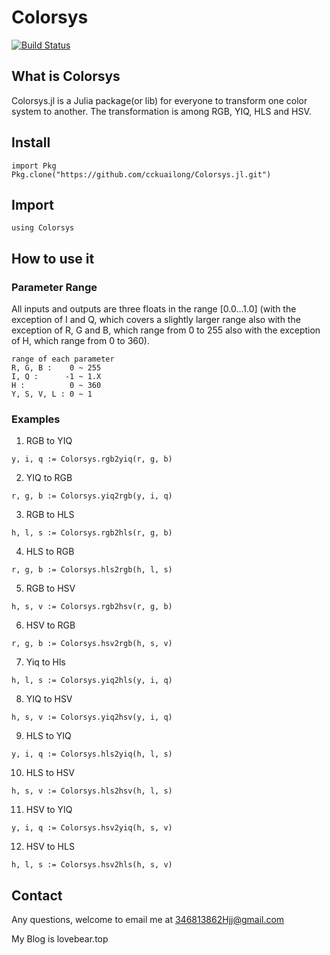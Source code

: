 # Colorsys
[![Build Status](https://travis-ci.com/cckuailong/Colorsys.jl.svg?branch=master)](https://travis-ci.com/cckuailong/Colorsys.jl)
## What is Colorsys
Colorsys.jl is a Julia package(or lib) for everyone to
transform one color system to another. The transformation
is among RGB, YIQ, HLS and HSV.
## Install
```
import Pkg
Pkg.clone("https://github.com/cckuailong/Colorsys.jl.git")
```
## Import
```
using Colorsys
```
## How to use it
### Parameter Range
All inputs and outputs are three floats in the range [0.0...1.0]
(with the exception of I and Q, which covers a slightly larger range
also with the exception of R, G and B, which range from 0 to 255
also with the exception of H, which range from 0 to 360).

```
range of each parameter
R, G, B :    0 ~ 255
I, Q :      -1 ~ 1.X
H :          0 ~ 360
Y, S, V, L : 0 ~ 1
```
### Examples
1. RGB to YIQ
```
y, i, q := Colorsys.rgb2yiq(r, g, b)
```
2. YIQ to RGB
```
r, g, b := Colorsys.yiq2rgb(y, i, q)
```
3. RGB to HLS
```
h, l, s := Colorsys.rgb2hls(r, g, b)
```
4. HLS to RGB
```
r, g, b := Colorsys.hls2rgb(h, l, s)
```
5. RGB to HSV
```
h, s, v := Colorsys.rgb2hsv(r, g, b)
```
6. HSV to RGB
```
r, g, b := Colorsys.hsv2rgb(h, s, v)
```
7. Yiq to Hls
```
h, l, s := Colorsys.yiq2hls(y, i, q)
```
8. YIQ to HSV
```
h, s, v := Colorsys.yiq2hsv(y, i, q)
```
9. HLS to YIQ
```
y, i, q := Colorsys.hls2yiq(h, l, s)
```
10. HLS to HSV
```
h, s, v := Colorsys.hls2hsv(h, l, s)
```
11. HSV to YIQ
```
y, i, q := Colorsys.hsv2yiq(h, s, v)
```
12. HSV to HLS
```
h, l, s := Colorsys.hsv2hls(h, s, v)
```
## Contact
Any questions, welcome to email me at 346813862Hjj@gmail.com

My Blog is lovebear.top
